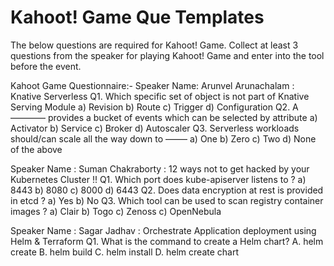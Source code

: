 # Kahoot! Game Que Templates

The below questions are required for Kahoot! Game. Collect at least 3 questions from the speaker for playing Kahoot! Game and enter into the tool before the event.



Kahoot Game Questionnaire:-
Speaker Name: Arunvel Arunachalam : Knative Serverless
Q1. Which specific set of object is not part of Knative Serving Module
a) Revision b) Route c) Trigger d) Configuration
Q2. A ———— provides a bucket of events which can be selected by attribute 
a) Activator b) Service c) Broker d) Autoscaler
Q3. Serverless workloads should/can scale all the way down to ——–
a) One b) Zero c) Two d) None of the above 

Speaker Name : Suman Chakraborty : 12 ways not to get hacked by your Kubernetes Cluster !!
Q1. Which port does kube-apiserver listens to ?
a) 8443 b) 8080 c) 8000 d) 6443 
Q2. Does data encryption at rest is provided in etcd ?
a) Yes b) No
Q3. Which tool can be used to scan registry container images ? 
a) Clair b) Togo c) Zenoss c) OpenNebula

Speaker Name : Sagar Jadhav : Orchestrate Application deployment using Helm & Terraform
Q1. What is the command to create a Helm chart? 
A. helm create B. helm build C. helm install D. helm create chart
